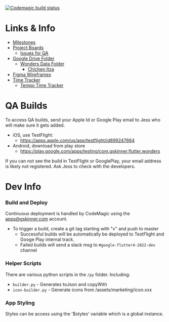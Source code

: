 [![Codemagic build status](https://api.codemagic.io/apps/622baf8cde572f4898e607ba/622baf8cde572f4898e607b9/status_badge.svg)](https://codemagic.io/apps/622baf8cde572f4898e607ba/622baf8cde572f4898e607b9/latest_build)
# Links & Info

- [Milestones](https://github.com/gskinnerTeam/flutter-wonders-app/milestones?direction=asc&sort=due_date&state=open)
- [Project Boards](https://github.com/orgs/gskinnerTeam/projects/4/views/4)
  - [Issues for QA](https://github.com/orgs/gskinnerTeam/projects/4/views/6)
- [Google Drive Folder](https://drive.google.com/drive/folders/1tKwqBFGll87pK-iXon0AwpW36oRDCYAt)
  - [Wonders Data Folder](https://drive.google.com/drive/folders/1U2Z1axcJh8v65fUiXmJEDJKAdtK1R4WA) 
    - [Chichen Itza](https://docs.google.com/document/d/1_YDWlRiAFz-8kPvHJo2X5UyNi6jk5YGlBBwe2v5KcN4/edit)
- [Figma Wireframes](https://www.figma.com/file/814LAO3wAzMNbB7YYPZpnZ/Wireframe)
- [Time Tracker](https://timetracker.gskinner.com/#c=CD164420-AFD3-4BD6-B60D-BDEB28253846&p=82826D2A-E5E5-4D56-B689-B9DBF169A2D0&t=EAB922B4-2402-49CC-9666-D3FA76A2C33A)
  - [ Tempo Time Tracker](https://gskinner.atlassian.net/plugins/servlet/ac/io.tempo.jira/tempo-app#!)

# QA Builds
To access QA builds, send your Apple Id or Google Play email to Jess who will make sure it gets added.
- iOS, use TestFlight:
  - https://apps.apple.com/us/app/testflight/id899247664
- Android, download from play store
  - https://play.google.com/apps/testing/com.gskinner.flutter.wonders

If you can not see the build in TestFlight or GooglePlay, your email address is likely not registered. Ask Jess to check with the developers.

# Dev Info

### Build and Deploy
Continuous deployment is handled by CodeMagic using the apps@gskinner.com account. 
- To trigger a build, create a git tag starting with "v" and push to master
  - Successful builds will be automatically be deployed to TestFlight and Googe Play internal track.
  - Failed builds will send a slack msg to `#google-flutter4-2022-dev` channel

### Helper Scripts
There are various python scripts in the `/py` folder. Including:
- `builder.py` - Generates toJson and copyWith
- `icon-builder.py` - Generate icons from /assets/marketing/icon.xxx

### App Styling
Styles can be access using the '$styles' variable which is a global instance.
